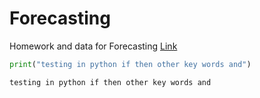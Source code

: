 # Forecasting
Homework and data for Forecasting
[Link](http://htmlpreview.github.io/?https://github.com/jdglaser/Forecasting/blob/master/Econ411_Homework5_files/Econ411_Homework5.html)

```python
print("testing in python if then other key words and")
```

    testing in python if then other key words and

